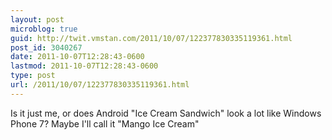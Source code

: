 ```yaml
---
layout: post
microblog: true
guid: http://twit.vmstan.com/2011/10/07/122377830335119361.html
post_id: 3040267
date: 2011-10-07T12:28:43-0600
lastmod: 2011-10-07T12:28:43-0600
type: post
url: /2011/10/07/122377830335119361.html
---
```

Is it just me, or does Android "Ice Cream Sandwich" look a lot like Windows Phone 7? Maybe I'll call it "Mango Ice Cream"
